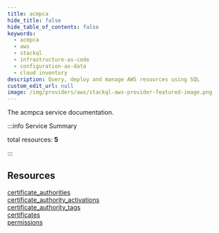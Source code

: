 ```yaml
---
title: acmpca
hide_title: false
hide_table_of_contents: false
keywords:
  - acmpca
  - aws
  - stackql
  - infrastructure-as-code
  - configuration-as-data
  - cloud inventory
description: Query, deploy and manage AWS resources using SQL
custom_edit_url: null
image: /img/providers/aws/stackql-aws-provider-featured-image.png
---
```


The acmpca service documentation.

:::info Service Summary

<div class="row">
<div class="providerDocColumn">
<span>total resources:&nbsp;<b>5</b></span><br />
</div>
</div>

:::

## Resources
<div class="row">
<div class="providerDocColumn">
<a href="/providers/aws/acmpca/certificate_authorities/">certificate_authorities</a><br />
<a href="/providers/aws/acmpca/certificate_authority_activations/">certificate_authority_activations</a><br />
<a href="/providers/aws/acmpca/certificate_authority_tags/">certificate_authority_tags</a>
</div>
<div class="providerDocColumn">
<a href="/providers/aws/acmpca/certificates/">certificates</a><br />
<a href="/providers/aws/acmpca/permissions/">permissions</a>
</div>
</div>